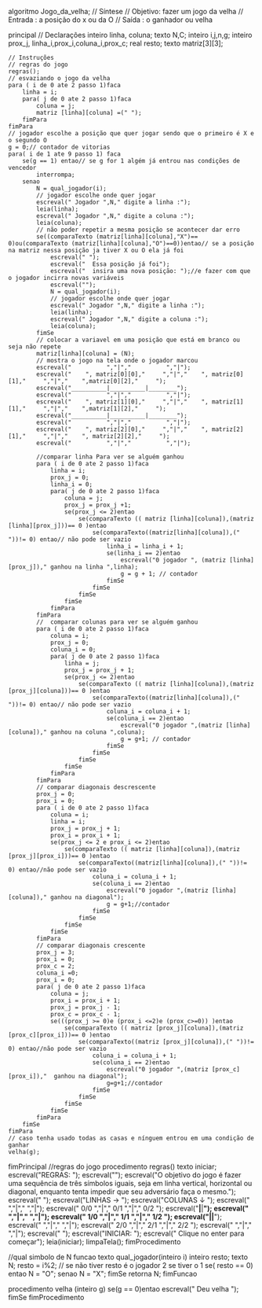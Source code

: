 algoritmo Jogo_da_velha;
// Síntese
//  Objetivo: fazer um jogo da velha
//  Entrada : a posição do x ou da O
//  Saída   : o ganhador ou velha


principal
	// Declarações
	inteiro linha, coluna;
	texto N,C;
	inteiro i,j,n,g;
	inteiro prox_j, linha_i,prox_i,coluna_i,prox_c;
	real resto;
	texto matriz[3][3];
	
	// Instruções
	// regras do jogo
	regras();
	// esvaziando o jogo da velha
	para ( i de 0 ate 2 passo 1)faca
		linha = i;
		para( j de 0 ate 2 passo 1)faca
			coluna = j;
			matriz [linha][coluna] =(" ");
		fimPara
	fimPara
	// jogador escolhe a posição que quer jogar sendo que o primeiro é X e o segundo O
	g = 0;// contador de vitorias
	para( i de 1 ate 9 passo 1) faca
		se(g == 1) entao// se g for 1 algém já entrou nas condições de vencedor
			interrompa;
		senao
			N = qual_jogador(i);
			// jogador escolhe onde quer jogar
			escreval(" Jogador ",N," digite a linha :");
			leia(linha);
			escreval(" Jogador ",N," digite a coluna :");
			leia(coluna);
			// não poder repetir a mesma posição se acontecer dar erro
			se((comparaTexto (matriz[linha][coluna],"X")== 0)ou(comparaTexto (matriz[linha][coluna],"O")==0))entao// se a posição na matriz nessa posição ja tiver X ou O ela já foi
				escreval(" ");
				escreval("  Essa posição já foi");
				escreval("  insira uma nova posição: ");//e fazer com que o jogador incirra novas variáveis
				escreval("");
				N = qual_jogador(i);
				// jogador escolhe onde quer jogar
				escreval(" Jogador ",N," digite a linha :");
				leia(linha);
				escreval(" Jogador ",N," digite a coluna :");
				leia(coluna);
			fimSe
			// colocar a variavel em uma posição que está em branco ou seja não repete
			matriz[linha][coluna] = (N);
			// mostra o jogo na tela onde o jogador marcou
			escreval("          ","|","          ","|");
			escreval("    ", matriz[0][0],"     ","|","    ", matriz[0][1],"     ","|","    ",matriz[0][2],"     ");
			escreval("__________|__________|________");
			escreval("          ","|","          ","|");
			escreval("    ", matriz[1][0],"     ","|","    ", matriz[1][1],"     ","|","    ",matriz[1][2],"     ");
			escreval("__________|__________|________");
			escreval("          ","|","          ","|");
			escreval("    ", matriz[2][0],"     ","|","    ", matriz[2][1],"     ","|","    ", matriz[2][2],"     ");
			escreval("          ","|","          ","|");
			
			//comparar linha Para ver se alguém ganhou
			para ( i de 0 ate 2 passo 1)faca
				linha = i;
				prox_j = 0;
				linha_i = 0;
				para( j de 0 ate 2 passo 1)faca
					coluna = j;
					prox_j = prox_j +1;
					se(prox_j <= 2)entao
						se(comparaTexto (( matriz [linha][coluna]),(matriz [linha][prox_j]))== 0 )entao
							se(comparaTexto((matriz[linha][coluna]),(" "))!= 0) entao// não pode ser vazio
								linha_i = linha_i + 1;
								se(linha_i == 2)entao
									escreval("0 jogador ", (matriz [linha][prox_j])," ganhou na linha ",linha);
									g = g + 1; // contador
								fimSe
							fimSe
						fimSe
					fimSe
				fimPara
			fimPara
			//	comparar colunas para ver se alguém ganhou
			para ( i de 0 ate 2 passo 1)faca
				coluna = i;
				prox_j = 0;
				coluna_i = 0;
				para( j de 0 ate 2 passo 1)faca
					linha = j;
					prox_j = prox_j + 1;
					se(prox_j <= 2)entao
						se(comparaTexto (( matriz [linha][coluna]),(matriz [prox_j][coluna]))== 0 )entao
							se(comparaTexto((matriz[linha][coluna]),(" "))!= 0) entao// não pode ser vazio
								coluna_i = coluna_i + 1;
								se(coluna_i == 2)entao
									escreval("0 jogador ",(matriz [linha][coluna])," ganhou na coluna ",coluna);
									g = g+1; // contador
								fimSe
							fimSe
						fimSe
					fimSe
				fimPara
			fimPara
			// comparar diagonais descrescente
			prox_j = 0;
			prox_i = 0;
			para ( i de 0 ate 2 passo 1)faca
				coluna = i;
				linha = i;
				prox_j = prox_j + 1;
				prox_i = prox_i + 1;
				se(prox_j <= 2 e prox_i <= 2)entao
					se(comparaTexto (( matriz [linha][coluna]),(matriz [prox_j][prox_i]))== 0 )entao
						se(comparaTexto((matriz[linha][coluna]),(" "))!= 0) entao//não pode ser vazio
							coluna_i = coluna_i + 1;
							se(coluna_i == 2)entao
								escreval("0 jogador ",(matriz [linha][coluna])," ganhou na diagonal");
								g = g+1;//contador
							fimSe
						fimSe
					fimSe
				fimSe
			fimPara
			// comparar diagonais crescente
			prox_j = 3;
			prox_i = 0;
			prox_c = 2;
			coluna_i =0;
			prox_i = 0;
			para( j de 0 ate 2 passo 1)faca
				coluna = j;
				prox_i = prox_i + 1;
				prox_j = prox_j - 1;
				prox_c = prox_c - 1;
				se(((prox_j >= 0)e (prox_i <=2)e (prox_c>=0)) )entao
					se(comparaTexto (( matriz [prox_j][coluna]),(matriz [prox_c][prox_i]))== 0 )entao
						se(comparaTexto((matriz [prox_j][coluna]),(" "))!= 0) entao//não pode ser vazio
							coluna_i = coluna_i + 1;
							se(coluna_i == 2)entao
								escreval("0 jogador ",(matriz [prox_c][prox_i]),"  ganhou na diagonal");
								g=g+1;//contador
							fimSe
						fimSe
					fimSe
				fimSe
			fimPara
		fimSe
	fimPara
	// caso tenha usado todas as casas e nínguem entrou em uma condição de ganhar
	velha(g);

fimPrincipal
//regras do jogo
procedimento regras()
texto iniciar;
escreval("REGRAS: ");
	escreval("");
	escreval("O objetivo do jogo é fazer uma sequência de três símbolos iguais, seja em linha vertical, horizontal ou diagonal, enquanto tenta impedir que seu adversário faça o mesmo.");
	escreval("           ");
	escreval("LINHAS → ");
	escreval("COLUNAS ↓ ");
	escreval("          ","|","          ","|");
	escreval("     0/0  ","|","    0/1   ","|","     0/2  ");
	escreval("__________|__________|________");
	escreval("          ","|","          ","|");
	escreval("     1/0  ","|","    1/1   ","|","    1/2    ");
	escreval("__________|__________|________");
	escreval("          ","|","          ","|");
	escreval("     2/0  ","|","    2/1   ","|","    2/2    ");
	escreval("          ","|","          ","|");
	escreval("                ");
	escreval("INICIAR: ");
	escreval("  Clique no enter para começar");
	leia(iniciar);
	limpaTela();
fimProcedimento

//qual simbolo de N
funcao texto qual_jogador(inteiro i)
	inteiro resto;
	texto N;
	resto = i%2; // se não tiver resto é o jogador 2 se tiver o 1
	se( resto == 0) entao
		N = "O";
	senao
		N = "X";
	fimSe
	retorna N;
fimFuncao

procedimento velha (inteiro g)
	se(g == 0)entao
		escreval(" Deu velha ");
	fimSe
fimProcedimento	

